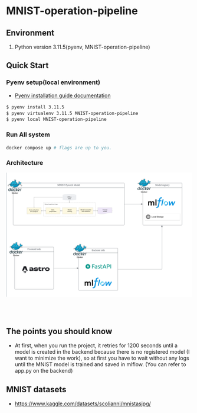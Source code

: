 # MNIST-operation-pipeline
                         

## Environment

1. Python version 3.11.5(pyenv, MNIST-operation-pipeline)
                                

## Quick Start
                            
### Pyenv setup(local environment)
- [Pyenv installation guide documentation](https://github.com/pyenv/pyenv#installation)

```bash
$ pyenv install 3.11.5
$ pyenv virtualenv 3.11.5 MNIST-operation-pipeline
$ pyenv local MNIST-operation-pipeline  
```

### Run All system
```bash
docker compose up # flags are up to you.
```


### Architecture
![img.png](./docs/images/img.png)


<br><br>

## The points you should know

- At first, when you run the project, it retries for 1200 seconds until a model is created in the backend because there is no registered model (I want to minimize the work), so at first you have to wait without any logs until the MNIST model is trained and saved in mlflow. (You can refer to app.py on the backend)


## MNIST datasets
- https://www.kaggle.com/datasets/scolianni/mnistasjpg/

